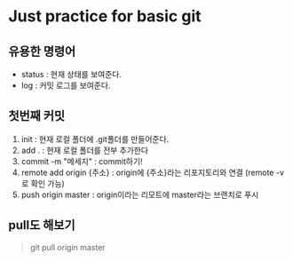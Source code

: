 # Just practice for basic git

## 유용한 명령어
* status : 현재 상태를 보여준다.
* log : 커밋 로그를 보여준다.

## 첫번째 커밋

1. init : 현재 로컬 폴더에 .git폴더를 만들어준다.
2. add . : 현재 로컬 폴더를 전부 추가한다
3. commit -m "메세지" : commit하기!
4. remote add origin {주소} : origin에 {주소}라는 리포지토리와 연결 (remote -v로 확인 가능)
5. push origin master : origin이라는 리모트에 master라는 브랜치로 푸시

## pull도 해보기

> git pull origin master
